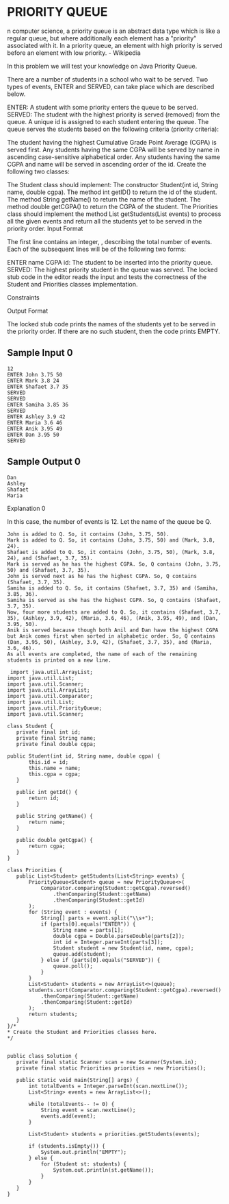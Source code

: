 # PRIORITY QUEUE
n computer science, a priority queue is an abstract data type which is like a regular queue, but where additionally each element has a "priority" associated with it. In a priority queue, an element with high priority is served before an element with low priority. - Wikipedia

In this problem we will test your knowledge on Java Priority Queue.

There are a number of students in a school who wait to be served. Two types of events, ENTER and SERVED, can take place which are described below.

ENTER: A student with some priority enters the queue to be served.
SERVED: The student with the highest priority is served (removed) from the queue.
A unique id is assigned to each student entering the queue. The queue serves the students based on the following criteria (priority criteria):

The student having the highest Cumulative Grade Point Average (CGPA) is served first.
Any students having the same CGPA will be served by name in ascending case-sensitive alphabetical order.
Any students having the same CGPA and name will be served in ascending order of the id.
Create the following two classes:

The Student class should implement:
The constructor Student(int id, String name, double cgpa).
The method int getID() to return the id of the student.
The method String getName() to return the name of the student.
The method double getCGPA() to return the CGPA of the student.
The Priorities class should implement the method List<Student> getStudents(List<String> events) to process all the given events and return all the students yet to be served in the priority order.
Input Format

The first line contains an integer, , describing the total number of events. Each of the  subsequent lines will be of the following two forms:

ENTER name CGPA id: The student to be inserted into the priority queue.
SERVED: The highest priority student in the queue was served.
The locked stub code in the editor reads the input and tests the correctness of the Student and Priorities classes implementation.

Constraints

Output Format

The locked stub code prints the names of the students yet to be served in the priority order. If there are no such student, then the code prints EMPTY.

## Sample Input 0
```
12
ENTER John 3.75 50
ENTER Mark 3.8 24
ENTER Shafaet 3.7 35
SERVED
SERVED
ENTER Samiha 3.85 36
SERVED
ENTER Ashley 3.9 42
ENTER Maria 3.6 46
ENTER Anik 3.95 49
ENTER Dan 3.95 50
SERVED
```
## Sample Output 0
```
Dan
Ashley
Shafaet
Maria
```
Explanation 0

In this case, the number of events is 12. Let the name of the queue be Q.
```
John is added to Q. So, it contains (John, 3.75, 50).
Mark is added to Q. So, it contains (John, 3.75, 50) and (Mark, 3.8, 24).
Shafaet is added to Q. So, it contains (John, 3.75, 50), (Mark, 3.8, 24), and (Shafaet, 3.7, 35).
Mark is served as he has the highest CGPA. So, Q contains (John, 3.75, 50) and (Shafaet, 3.7, 35).
John is served next as he has the highest CGPA. So, Q contains (Shafaet, 3.7, 35).
Samiha is added to Q. So, it contains (Shafaet, 3.7, 35) and (Samiha, 3.85, 36).
Samiha is served as she has the highest CGPA. So, Q contains (Shafaet, 3.7, 35).
Now, four more students are added to Q. So, it contains (Shafaet, 3.7, 35), (Ashley, 3.9, 42), (Maria, 3.6, 46), (Anik, 3.95, 49), and (Dan, 3.95, 50).
Anik is served because though both Anil and Dan have the highest CGPA but Anik comes first when sorted in alphabetic order. So, Q contains (Dan, 3.95, 50), (Ashley, 3.9, 42), (Shafaet, 3.7, 35), and (Maria, 3.6, 46).
As all events are completed, the name of each of the remaining students is printed on a new line.
 ```
 ```
  import java.util.ArrayList;
import java.util.List;
import java.util.Scanner;
import java.util.ArrayList;
import java.util.Comparator;
import java.util.List;
import java.util.PriorityQueue;
import java.util.Scanner;

class Student {
    private final int id;
    private final String name;
    private final double cgpa;

public Student(int id, String name, double cgpa) {
        this.id = id;
        this.name = name;
        this.cgpa = cgpa;
    }

    public int getId() {
        return id;
    }

    public String getName() {
        return name;
    }

    public double getCgpa() {
        return cgpa;
    }
}

class Priorities {
    public List<Student> getStudents(List<String> events) {
        PriorityQueue<Student> queue = new PriorityQueue<>(
            Comparator.comparing(Student::getCgpa).reversed()
                .thenComparing(Student::getName)
                .thenComparing(Student::getId)
        );
        for (String event : events) {
            String[] parts = event.split("\\s+");
            if (parts[0].equals("ENTER")) {
                String name = parts[1];
                double cgpa = Double.parseDouble(parts[2]);
                int id = Integer.parseInt(parts[3]);
                Student student = new Student(id, name, cgpa);
                queue.add(student);
            } else if (parts[0].equals("SERVED")) {
                queue.poll();
            }
        }
        List<Student> students = new ArrayList<>(queue);
        students.sort(Comparator.comparing(Student::getCgpa).reversed()
            .thenComparing(Student::getName)
            .thenComparing(Student::getId)
        );
        return students;
    }
}/*
 * Create the Student and Priorities classes here.
 */


public class Solution {
    private final static Scanner scan = new Scanner(System.in);
    private final static Priorities priorities = new Priorities();
    
    public static void main(String[] args) {
        int totalEvents = Integer.parseInt(scan.nextLine());    
        List<String> events = new ArrayList<>();
        
        while (totalEvents-- != 0) {
            String event = scan.nextLine();
            events.add(event);
        }
        
        List<Student> students = priorities.getStudents(events);
        
        if (students.isEmpty()) {
            System.out.println("EMPTY");
        } else {
            for (Student st: students) {
                System.out.println(st.getName());
            }
        }
    }
}
  ```
  
  
  
  
